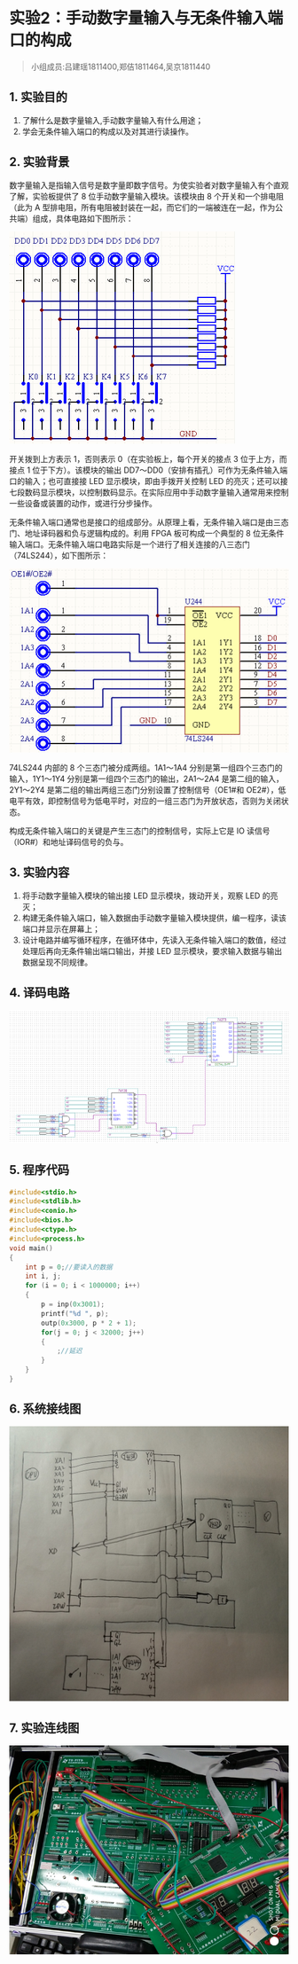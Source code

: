 # 实验2：手动数字量输入与无条件输入端口的构成

> 小组成员:吕建瑶1811400,郑佶1811464,吴京1811440

## 1. 实验目的

1. 了解什么是数字量输入,手动数字量输入有什么用途；
2. 学会无条件输入端口的构成以及对其进行读操作。

## 2. 实验背景

数字量输入是指输入信号是数字量即数字信号。为使实验者对数字量输入有个直观了解，实验板提供了 8 位手动数字量输入模块。该模块由 8 个开关和一个排电阻（此为 A 型排电阻，所有电阻被封装在一起，而它们的一端被连在一起，作为公共端）组成，具体电路如下图所示：

![](img/lab2_bg_1.png)

开关拨到上方表示 1，否则表示 0（在实验板上，每个开关的接点 3 位于上方，而接点 1 位于下方）。该模块的输出 DD7～DD0（安排有插孔）可作为无条件输入端口的输入；也可直接接 LED 显示模块，即由手拨开关控制 LED 的亮灭；还可以接七段数码显示模块，以控制数码显示。在实际应用中手动数字量输入通常用来控制一些设备或装置的动作，或进行分步操作。

无条件输入端口通常也是接口的组成部分。从原理上看，无条件输入端口是由三态门、地址译码器和负与逻辑构成的。利用 FPGA 板可构成一个典型的 8 位无条件输入端口。无条件输入端口电路实际是一个进行了相关连接的八三态门（74LS244），如下图所示：

![](img/lab2_bg_2.png)

74LS244 内部的 8 个三态门被分成两组。1A1～1A4 分别是第一组四个三态门的输入，1Y1～1Y4 分别是第一组四个三态门的输出，2A1～2A4 是第二组的输入，2Y1～2Y4 是第二组的输出两组三态门分别设置了控制信号（OE1#和 OE2#），低电平有效，即控制信号为低电平时，对应的一组三态门为开放状态，否则为关闭状态。

构成无条件输入端口的关键是产生三态门的控制信号，实际上它是 IO 读信号（IOR#）和地址译码信号的负与。

## 3. 实验内容

1. 将手动数字量输入模块的输出接 LED 显示模块，拨动开关，观察 LED 的亮灭；
2. 构建无条件输入端口，输入数据由手动数字量输入模块提供，编一程序，读该端口并显示在屏幕上；
3. 设计电路并编写循环程序，在循环体中，先读入无条件输入端口的数值，经过处理后再向无条件输出端口输出，并接 LED 显示模块，要求输入数据与输出数据呈现不同规律。

## 4. 译码电路

![](img/lab2_decode.png)

## 5. 程序代码

```c
#include<stdio.h>
#include<stdlib.h>
#include<conio.h>
#include<bios.h>
#include<ctype.h>
#include<process.h>
void main()
{
	int p = 0;//要读入的数据
	int i, j;
	for (i = 0; i < 1000000; i++)
	{
		p = inp(0x3001);
		printf("%d ", p);	
		outp(0x3000, p * 2 + 1);
		for(j = 0; j < 32000; j++)
		{
			;//延迟
		}
	}
}
```

## 6. 系统接线图

![](img/lab2_diagram.jpg)

## 7. 实验连线图

![](img/lab2_result.png)




